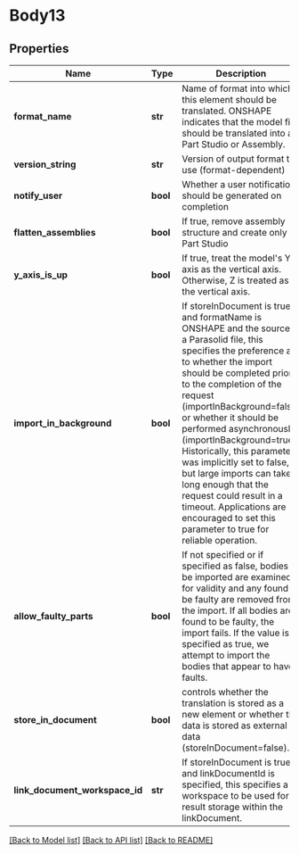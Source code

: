 # Body13

## Properties
Name | Type | Description | Notes
------------ | ------------- | ------------- | -------------
**format_name** | **str** | Name of format into which this element should be translated. ONSHAPE        indicates that the model file should be translated into a Part Studio or Assembly. | 
**version_string** | **str** | Version of output format to use (format-dependent) | [optional] 
**notify_user** | **bool** | Whether a user notification should be generated on completion | [optional] 
**flatten_assemblies** | **bool** | If true, remove assembly structure and create only a        Part Studio | 
**y_axis_is_up** | **bool** | If true, treat the model&#39;s Y axis as the vertical axis.  Otherwise,        Z is treated as the vertical axis. | 
**import_in_background** | **bool** | If storeInDocument is true and formatName is ONSHAPE and        the source is a Parasolid file, this specifies the preference as to whether the import should be completed        prior to the completion of the request (importInBackground&#x3D;false) or whether it should be performed        asynchronously (importInBackground&#x3D;true). Historically, this parameter was implicitly set to false, but large        imports can take long enough that the request could result in a timeout. Applications are encouraged to set        this parameter to true for reliable operation. | [optional] 
**allow_faulty_parts** | **bool** | If not specified or if specified as false, bodies to be imported        are examined for validity and any found to be faulty are removed from the import. If all bodies are found to        be faulty, the import fails. If the value is specified as true, we attempt to import the bodies that appear to        have faults. | [optional] 
**store_in_document** | **bool** | controls whether the translation is stored as a new element or        whether the data is stored as external data (storeInDocument&#x3D;false). | 
**link_document_workspace_id** | **str** | If storeInDocument is true and linkDocumentId is specified, this        specifies a workspace to be used for result storage within the linkDocument. | 

[[Back to Model list]](../README.md#documentation-for-models) [[Back to API list]](../README.md#documentation-for-api-endpoints) [[Back to README]](../README.md)


